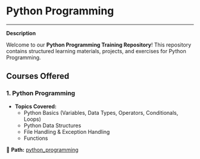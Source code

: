 # Python Programming
___________________________________
**Description**

Welcome to our **Python Programming Training Repository**! This repository contains structured learning materials, projects, and exercises for Python Programming.

## Courses Offered

### 1. Python Programming

- **Topics Covered:**
  - Python Basics (Variables, Data Types, Operators, Conditionals, Loops)
  - Python Data Structures
  - File Handling & Exception Handling
  - Functions
  
  

📂 **Path:** [python_programming](https://github.com/Publica-AI/training_materials/tree/main/Python_Programming)